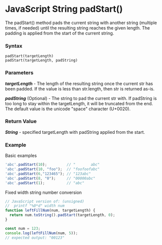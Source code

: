 # JavaScript String padStart()
The padStart() method pads the current string with another string (multiple times, if needed) until the resulting string reaches the given length. The padding is applied from the start of the current string.

### Syntax
```
padStart(targetLength)
padStart(targetLength, padString)
```

### Parameters
**_targetLength_** - The length of the resulting string once the current str has been padded. If the value is less than str.length, then str is returned as-is.

**_padString_** (Optional) - The string to pad the current str with. If padString is too long to stay within the targetLength, it will be truncated from the end. The default value is the unicode "space" character (U+0020).

### Return Value
**_String_** - specified targetLength with padString applied from the start.

### Example
Basic examples
```javascript
'abc'.padStart(10);         // "       abc"
'abc'.padStart(10, "foo");  // "foofoofabc"
'abc'.padStart(6,"123465"); // "123abc"
'abc'.padStart(8, "0");     // "00000abc"
'abc'.padStart(1);          // "abc"
```

Fixed width string number conversion
```javascript
// JavaScript version of: (unsigned)
//  printf "%0*d" width num
function leftFillNum(num, targetLength) {
  return num.toString().padStart(targetLength, 0);
}

const num = 123;
console.log(leftFillNum(num, 5));
// expected output: "00123"
```
